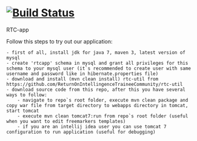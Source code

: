 [![Build Status](https://drone.io/github.com/ReturnOnIntellingenceTraineeCommunity/rtc-app/status.png)](https://drone.io/github.com/ReturnOnIntellingenceTraineeCommunity/rtc-app/latest)
=======
RTC-app

Follow this steps to try out our application:

    - first of all, install jdk for java 7, maven 3, latest version of mysql
    - create 'rtcapp' schema in mysql and grant all privileges for this schema to your mysql user (it`s recommended to create user with same username and password like in hibernate.properties file)
    - download and install (mvn clean install) rtc-util from https://github.com/ReturnOnIntellingenceTraineeCommunity/rtc-util
    - download source code from this repo, after this you have several ways to follow:
        - navigate to repo`s root folder, execute mvn clean package and copy war file from target directory to webapps directory in tomcat, start tomcat
        - execute mvn clean tomcat7:run from repo`s root folder (useful when you want to edit freemarkers templates)
        - if you are an intellij idea user you can use tomcat 7 configuration to run application (useful for debugging)
